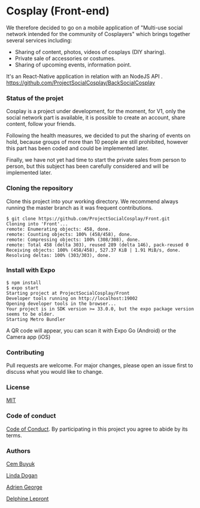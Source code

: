 # Cosplay (Front-end)

We therefore decided to go on a mobile application of "Multi-use social network intended for the community of Cosplayers" which brings together several services including:

- Sharing of content, photos, videos of cosplays (DIY sharing).
- Private sale of accessories or costumes.
- Sharing of upcoming events, information point.

It's an React-Native application  in relation with an NodeJS API . https://github.com/ProjectSocialCosplay/BackSocialCosplay


### Status of the projet

Cosplay is a project under development, for the moment, for V1, only the social network part is available, it is possible to create an account, share content, follow your friends.

Following the health measures, we decided to put the sharing of events on hold, because groups of more than 10 people are still prohibited, however this part has been coded and could be implemented later.

Finally, we have not yet had time to start the private sales from person to person, but this subject has been carefully considered and will be implemented later.

### Cloning the repository

Clone this project into your working directory. We recommend always running the master branch as it was frequent contributions.

    $ git clone https://github.com/ProjectSocialCosplay/Front.git
    Cloning into 'Front'...
    remote: Enumerating objects: 458, done.
    remote: Counting objects: 100% (458/458), done.
    remote: Compressing objects: 100% (308/308), done.
    remote: Total 458 (delta 303), reused 289 (delta 146), pack-reused 0
    Receiving objects: 100% (458/458), 527.37 KiB | 1.91 MiB/s, done.
    Resolving deltas: 100% (303/303), done.


### Install with Expo

    $ npm install 
    $ expo start
    Starting project at ProjectSocialCosplay/Front
    Developer tools running on http://localhost:19002
    Opening developer tools in the browser...
    Your project is in SDK version >= 33.0.0, but the expo package version seems to be older.
    Starting Metro Bundler

A QR code will appear, you can scan it with Expo Go (Android) or the Camera app (iOS)
    
### Contributing

Pull requests are welcome. For major changes, please open an issue first to discuss what you would like to change.


### License

[MIT](LICENSE)


### Code of conduct

[Code of Conduct](CODE_OF_CONDUCT.md). By participating in this project you agree to abide by its terms.

### Authors

[Cem Buyuk](https://github.com/BuyukCem)

[Linda Dogan](https://github.com/Cerenda5)

[Adrien George](https://github.com/AdrienGeoorge)

[Delphine Lepront](https://github.com/delphinelepront)
